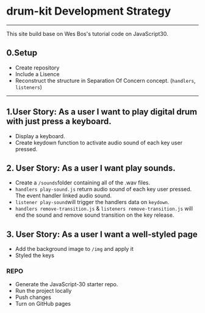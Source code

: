 # drum-kit Development Strategy


--- 
This site build base on Wes Bos's tutorial code on JavaScript30.
## 0.Setup
- Create repository
- Include a Lisence
- Reconstruct the structure in Separation Of Concern concept. (`handlers`, `listeners`)
---

## 1.User Story: As a user I want to play digital drum with just press a keyboard.
- Display a keyboard.
- Create keydown function to activate audio sound of each key user pressed.

## 2. User Story: As a user I want play sounds.
- Create a `/sounds`folder containing all of the .wav files.
- `handlers play-sound.js` return audio sound of each key user pressed. The event handler linked audio sound.
- `listener play-sound`will trigger the handlers data on `keydown`.
- `handlers remove-transition.js` & `listeners remove-transition.js` will end the sound and remove sound transition on the key release.
## 3. User Story: As a user I want a well-styled page
- Add the background image to `/img` and apply it
- Styled the keys

> 

### REPO
- Generate the JavaScript-30 starter repo.
- Run the project locally
- Push changes
- Turn on GitHub pages